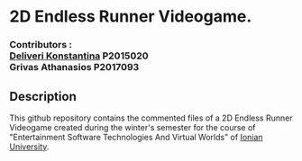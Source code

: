 # 2D Endless Runner Videogame.
### Contributors :<br>[Deliveri Konstantina](https://github.com/konstantinadeliveri) P2015020<br>Grivas Athanasios P2017093

## Description
This github repository contains the commented files of a 2D Endless Runner Videogame created during the winter's semester for the course of "Entertainment Software Technologies And Virtual Worlds" of [Ionian University](https://ionio.gr/).

